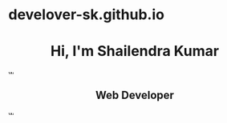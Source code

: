 # develover-sk.github.io
<h1 align="center">Hi, I'm Shailendra Kumar</h1>
<img src="https://www.flaticon.com/svg/static/icons/svg/841/841568.svg" alt="web" style="width=10px;height:10px;"></img>
<h2 align="center">Web Developer</h2>
<img src="https://www.flaticon.com/svg/static/icons/svg/841/841568.svg" alt="web" style="width=10px;height:10px;"></img>
